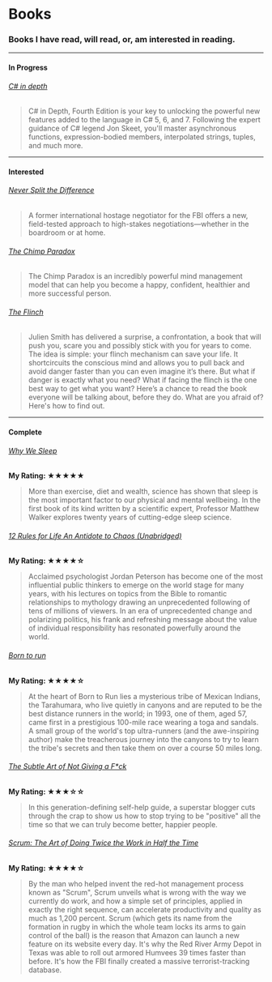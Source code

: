 # Books

### Books I have read, will read, or, am interested in reading.

---
#### In Progress
###### [C# in depth](https://www.manning.com/books/c-sharp-in-depth-fourth-edition)
> C# in Depth, Fourth Edition is your key to unlocking the powerful new features added to the language in C# 5, 6, and 7. Following the expert guidance of C# legend Jon Skeet, you'll master asynchronous functions, expression-bodied members, interpolated strings, tuples, and much more.
---
#### Interested
###### [Never Split the Difference](https://www.amazon.co.uk/Never-Split-Difference-Negotiating-Depended-ebook/dp/B014DUR7L2)
> A former international hostage negotiator for the FBI offers a new, field-tested approach to high-stakes negotiations—whether in the boardroom or at home.
###### [The Chimp Paradox](https://www.amazon.co.uk/Chimp-Paradox-Management-Programme-Confidence/dp/009193558X)
> The Chimp Paradox is an incredibly powerful mind management model that can help you become a happy, confident, healthier and more successful person.
###### [The Flinch](https://www.amazon.co.uk/Flinch-Julien-Smith-ebook/dp/B00NLJHGOA)
> Julien Smith has delivered a surprise, a confrontation, a book that will push you, scare you and possibly stick with you for years to come. 
> The idea is simple: your flinch mechanism can save your life. It shortcircuits the conscious mind and allows you to pull back and avoid danger faster than you can even imagine it’s there. 
> But what if danger is exactly what you need? 
> What if facing the flinch is the one best way to get what you want? 
> Here’s a chance to read the book everyone will be talking about, before they do. 
> What are you afraid of? Here's how to find out.
---
#### Complete
###### [Why We Sleep](https://www.amazon.co.uk/Why-We-Sleep-Science-Dreams/dp/0241269067)
**My Rating: ★★★★★**
> More than exercise, diet and wealth, science has shown that sleep is the most important factor to our physical and mental wellbeing.
> In the first book of its kind written by a scientific expert, Professor Matthew Walker explores twenty years of cutting-edge sleep science.

###### [12 Rules for Life An Antidote to Chaos (Unabridged)](https://www.amazon.co.uk/12-Rules-Life-Antidote-Chaos-ebook/dp/B078C6C7QS)
**My Rating: ★★★★☆**
> Acclaimed psychologist Jordan Peterson has become one of the most influential public thinkers to emerge on the world stage for many years, with his lectures on topics from the Bible to romantic relationships to mythology drawing an unprecedented following of tens of millions of viewers. In an era of unprecedented change and polarizing politics, his frank and refreshing message about the value of individual responsibility has resonated powerfully around the world.

###### [Born to run](https://www.amazon.co.uk/Born-Run-Hidden-Ultra-Runners-Greatest/dp/1861978774) 
**My Rating: ★★★★☆**
> At the heart of Born to Run lies a mysterious tribe of Mexican Indians, the Tarahumara, who live quietly in canyons and are reputed to be the best distance runners in the world; in 1993, one of them, aged 57, came first in a prestigious 100-mile race wearing a toga and sandals. A small group of the world's top ultra-runners (and the awe-inspiring author) make the treacherous journey into the canyons to try to learn the tribe's secrets and then take them on over a course 50 miles long.

###### [The Subtle Art of Not Giving a F*ck](https://www.amazon.co.uk/Subtle-Art-Not-Giving-Counterintuitive/dp/0062457713)
**My Rating: ★★★☆☆**
> In this generation-defining self-help guide, a superstar blogger cuts through the crap to show us how to stop trying to be "positive" all the time so that we can truly become better, happier people.


###### [Scrum: The Art of Doing Twice the Work in Half the Time](https://www.amazon.com/Scrum-Doing-Twice-Work-Half/dp/B00NHZ6PPE)
**My Rating: ★★★★☆**
> By the man who helped invent the red-hot management process known as "Scrum", Scrum unveils what is wrong with the way we currently do work, and how a simple set of principles, applied in exactly the right sequence, can accelerate productivity and quality as much as 1,200 percent.
> Scrum (which gets its name from the formation in rugby in which the whole team locks its arms to gain control of the ball) is the reason that Amazon can launch a new feature on its website every day. It's why the Red River Army Depot in Texas was able to roll out armored Humvees 39 times faster than before. It's how the FBI finally created a massive terrorist-tracking database.
